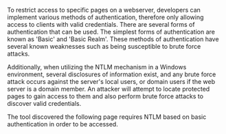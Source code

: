 To restrict access to specific pages on a webserver, developers can
implement various methods of authentication, therefore only allowing
access to clients with valid credentials. There are several forms of
authentication that can be used. The simplest forms of authentication
are known as 'Basic' and 'Basic Realm'. These methods of
authentication have several known weaknesses such as being susceptible
to brute force attacks.

Additionally, when utilizing the NTLM
mechanism in a Windows environment, several disclosures of information
exist, and any brute force attack occurs against the server's local
users, or domain users if the web server is a domain member.
An attacker will attempt to locate protected pages to gain access
to them and also perform brute force attacks to discover valid
credentials.

The tool discovered the following page requires NTLM
based on basic authentication in order to be accessed.